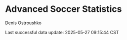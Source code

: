 # Advanced Soccer Statistics
Denis Ostroushko

<!-- gfm -->

Last successful data update: 2025-05-27 09:15:44 CST
